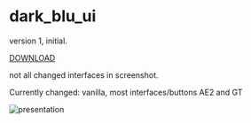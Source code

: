 # dark_blu_ui
version 1, initial.

[DOWNLOAD](https://github.com/m0zeratus/dark_blu_ui/blob/503a589372dca5a3a68c6039b1e1f9a0cc7f1e0a/dark_blu_ui_v1.zip)

not all changed interfaces in screenshot.

Currently changed: vanilla, most interfaces/buttons AE2 and GT

![presentation](https://github.com/user-attachments/assets/7db027d6-f784-4be0-b8ae-624c7a59354b)
